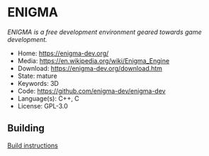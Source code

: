 # ENIGMA

_ENIGMA is a free development environment geared towards game development._

- Home: https://enigma-dev.org/
- Media: https://en.wikipedia.org/wiki/Enigma_Engine
- Download: https://enigma-dev.org/download.htm
- State: mature
- Keywords: 3D
- Code: https://github.com/enigma-dev/enigma-dev
- Language(s): C++, C
- License: GPL-3.0

## Building

[Build instructions](https://enigma-dev.org/docs/Wiki/Install:Windows)

